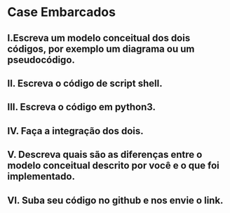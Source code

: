 # Case Embarcados

## I.Escreva um modelo conceitual dos dois códigos, por exemplo um diagrama ou um pseudocódigo.

## II. Escreva o código de script shell.

## III. Escreva o código em python3.

## IV. Faça a integração dos dois.

## V. Descreva quais são as diferenças entre o modelo conceitual descrito por você e o que foi implementado.

## VI. Suba seu código no github e nos envie o link.
